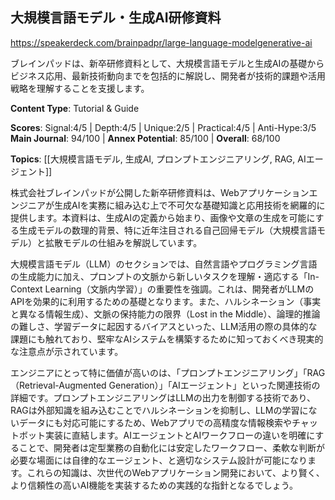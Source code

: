 ## 大規模言語モデル・生成AI研修資料

https://speakerdeck.com/brainpadpr/large-language-modelgenerative-ai

ブレインパッドは、新卒研修資料として、大規模言語モデルと生成AIの基礎からビジネス応用、最新技術動向までを包括的に解説し、開発者が技術的課題や活用戦略を理解することを支援します。

**Content Type**: Tutorial & Guide

**Scores**: Signal:4/5 | Depth:4/5 | Unique:2/5 | Practical:4/5 | Anti-Hype:3/5
**Main Journal**: 94/100 | **Annex Potential**: 85/100 | **Overall**: 68/100

**Topics**: [[大規模言語モデル, 生成AI, プロンプトエンジニアリング, RAG, AIエージェント]]

株式会社ブレインパッドが公開した新卒研修資料は、Webアプリケーションエンジニアが生成AIを実務に組み込む上で不可欠な基礎知識と応用技術を網羅的に提供します。本資料は、生成AIの定義から始まり、画像や文章の生成を可能にする生成モデルの数理的背景、特に近年注目される自己回帰モデル（大規模言語モデル）と拡散モデルの仕組みを解説しています。

大規模言語モデル（LLM）のセクションでは、自然言語やプログラミング言語の生成能力に加え、プロンプトの文脈から新しいタスクを理解・適応する「In-Context Learning（文脈内学習）」の重要性を強調。これは、開発者がLLMのAPIを効果的に利用するための基礎となります。また、ハルシネーション（事実と異なる情報生成）、文脈の保持能力の限界（Lost in the Middle）、論理的推論の難しさ、学習データに起因するバイアスといった、LLM活用の際の具体的な課題にも触れており、堅牢なAIシステムを構築するために知っておくべき現実的な注意点が示されています。

エンジニアにとって特に価値が高いのは、「プロンプトエンジニアリング」「RAG（Retrieval-Augmented Generation）」「AIエージェント」といった関連技術の詳細です。プロンプトエンジニアリングはLLMの出力を制御する技術であり、RAGは外部知識を組み込むことでハルシネーションを抑制し、LLMの学習にないデータにも対応可能にするため、Webアプリでの高精度な情報検索やチャットボット実装に直結します。AIエージェントとAIワークフローの違いを明確にすることで、開発者は定型業務の自動化には安定したワークフロー、柔軟な判断が必要な場面には自律的なエージェント、と適切なシステム設計が可能になります。これらの知識は、次世代のWebアプリケーション開発において、より賢く、より信頼性の高いAI機能を実装するための実践的な指針となるでしょう。